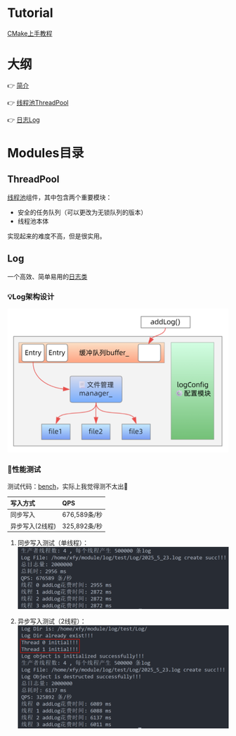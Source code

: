 # Tutorial
[CMake上手教程](https://cmake-doc.readthedocs.io/zh-cn/latest/guide/tutorial/index.html)

# 大纲
👉 [简介](#modules)

👉 [线程池ThreadPool](#threadpool)

👉 [日志Log](#log)

# Modules目录
## ThreadPool
[线程池](Note/线程池.md)组件，其中包含两个重要模块：
- 安全的任务队列（可以更改为无锁队列的版本）
- 线程池本体

实现起来的难度不高，但是很实用。

## Log
一个高效、简单易用的[日志类](Note/日志模块.md)

### 💡Log架构设计
![设计阐述](srceenshot/log_construction_design.png)

### 🚀性能测试
测试代码：[bench](log/bench/)，实际上我觉得测不太出🤣

|写入方式|QPS|
|:--|:--|
|同步写入|676,589条/秒|
|异步写入(2线程)|325,892条/秒|

1. 同步写入测试（单线程）：
![sync_write](srceenshot/sync_write.png)

2. 异步写入测试（2线程）：
![async_write](srceenshot/async_write.png)
